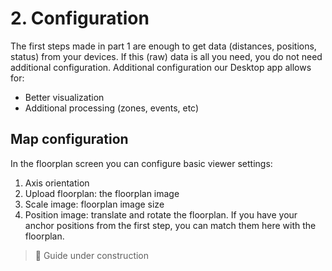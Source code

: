 # 2. Configuration

The first steps made in part 1 are enough to get data (distances, positions, status) from your devices. If this (raw) data is all you need, you do not need additional configuration.
Additional configuration our Desktop app allows for:
- Better visualization
- Additional processing (zones, events, etc)

## Map configuration

In the floorplan screen you can configure basic viewer settings:
1. Axis orientation
2. Upload floorplan: the floorplan image
3. Scale image: floorplan image size
4. Position image: translate and rotate the floorplan. If you have your anchor positions from the first step, you can match them here with the floorplan.



> :hammer: Guide under construction